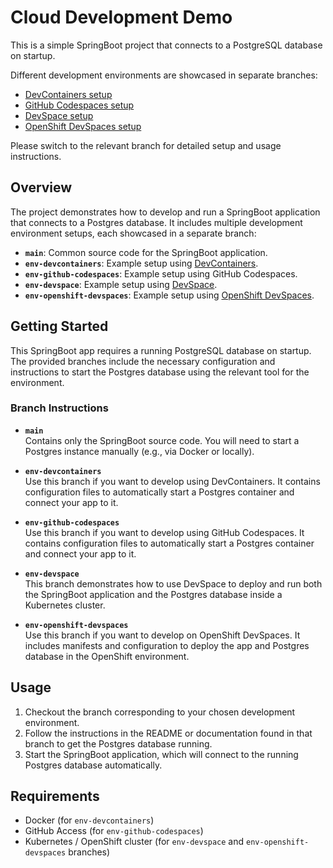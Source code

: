 # Cloud Development Demo

This is a simple SpringBoot project that connects to a PostgreSQL database on startup.

Different development environments are showcased in separate branches:

- [DevContainers setup](https://github.com/lvoss/cloud-development-demo/tree/env-devcontainers)
- [GitHub Codespaces setup](https://github.com/lvoss/cloud-development-demo/tree/env-github-codespaces)
- [DevSpace setup](https://github.com/lvoss/cloud-development-demo/tree/env-devspace)
- [OpenShift DevSpaces setup](https://github.com/lvoss/cloud-development-demo/tree/env-openshift-devspaces)

Please switch to the relevant branch for detailed setup and usage instructions.

## Overview

The project demonstrates how to develop and run a SpringBoot application that connects to a Postgres database. It includes multiple development environment setups, each showcased in a separate branch:

- **`main`**: Common source code for the SpringBoot application.
- **`env-devcontainers`**: Example setup using [DevContainers](https://containers.dev/).
- **`env-github-codespaces`**: Example setup using GitHub Codespaces.
- **`env-devspace`**: Example setup using [DevSpace](https://devspace.sh/).
- **`env-openshift-devspaces`**: Example setup using [OpenShift DevSpaces](https://www.openshift.com/blog/introducing-openshift-devspaces).

## Getting Started

This SpringBoot app requires a running PostgreSQL database on startup. The provided branches include the necessary configuration and instructions to start the Postgres database using the relevant tool for the environment.

### Branch Instructions

- **`main`**  
  Contains only the SpringBoot source code. You will need to start a Postgres instance manually (e.g., via Docker or locally).

- **`env-devcontainers`**  
  Use this branch if you want to develop using DevContainers. It contains configuration files to automatically start a Postgres container and connect your app to it.

- **`env-github-codespaces`**  
  Use this branch if you want to develop using GitHub Codespaces. It contains configuration files to automatically start a Postgres container and connect your app to it.

- **`env-devspace`**  
  This branch demonstrates how to use DevSpace to deploy and run both the SpringBoot application and the Postgres database inside a Kubernetes cluster.

- **`env-openshift-devspaces`**  
  Use this branch if you want to develop on OpenShift DevSpaces. It includes manifests and configuration to deploy the app and Postgres database in the OpenShift environment.

## Usage

1. Checkout the branch corresponding to your chosen development environment.
2. Follow the instructions in the README or documentation found in that branch to get the Postgres database running.
3. Start the SpringBoot application, which will connect to the running Postgres database automatically.

## Requirements

- Docker (for `env-devcontainers`)
- GitHub Access (for `env-github-codespaces`)
- Kubernetes / OpenShift cluster (for `env-devspace` and `env-openshift-devspaces` branches)
